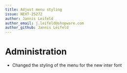 ```yaml
---
title: Adjust menu styling
issue: NEXT-25272
author: Jannis Leifeld
author_email: j.leifeld@shopware.com
author_github: Jannis Leifeld
---
```

# Administration
* Changed the styling of the menu for the new inter font
